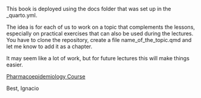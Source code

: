 This book is deployed using the docs folder that was set up in the _quarto.yml.

The idea is for each of us to work on a topic that complements the lessons, especially on practical exercises that can also be used during the lectures.
You have to clone the repository, create a file name_of_the_topic.qmd and let me know to add it as a chapter. 

It may seem like a lot of work, but for future lectures this will make things easier.

[Pharmacoepidemiology Course](https://pharmacoepidemiology-ukhd.github.io/Book_PhEpi)

Best, Ignacio



